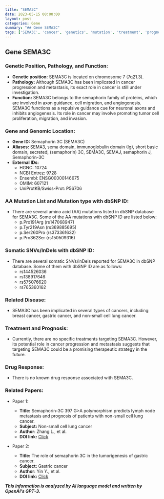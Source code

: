 ```yaml
---
title: "SEMA3C"
date: 2023-05-15 00:00:00
layout: post
categories: Gene
summary: "## Gene SEMA3C"
tags: ['SEMA3C', 'cancer', 'genetics', 'mutation', 'treatment', 'prognosis', 'drugresponse', 'research']
---
```


## Gene SEMA3C

### Genetic Position, Pathology, and Function:
- **Genetic position:** SEMA3C is located on chromosome 7 (7q21.3).
- **Pathology:** Although SEMA3C has been implicated in cancer progression and metastasis, its exact role in cancer is still under investigation.
- **Function:** SEMA3C belongs to the semaphorin family of proteins, which are involved in axon guidance, cell migration, and angiogenesis. SEMA3C functions as a repulsive guidance cue for neuronal axons and inhibits angiogenesis. Its role in cancer may involve promoting tumor cell proliferation, migration, and invasion.

### Gene and Genomic Location:
- **Gene ID:**  Semaphorin 3C (SEMA3C)
- **Aliases:** SEMA3, sema domain, immunoglobulin domain (Ig), short basic domain, secreted, (semaphorin) 3C, SEMA3C, SEMAJ, semaphorin J, Semaphorin-3C
- **External IDs:**
   - HGNC: 10724
   - NCBI Entrez: 9728
   - Ensembl: ENSG00000146675
   - OMIM: 607121
   - UniProtKB/Swiss-Prot: P56706
   
 ### AA Mutation List and Mutation type with dbSNP ID:
 - There are several amino acid (AA) mutations listed in dbSNP database for SEMA3C. Some of the AA mutations with dbSNP ID are listed below:
   - p.Pro191Arg (rs147068947)
   - p.Tyr219Asn (rs369885695)
   - p.Ser260Pro (rs373361632)
   - p.Pro362Ser (rs150509316)
   
 ### Somatic SNVs/InDels with dbSNP ID:
 - There are several somatic SNVs/InDels reported for SEMA3C in dbSNP database. Some of them with dbSNP ID are as follows:
   - rs144526036
   - rs138917646
   - rs575076620
   - rs765360162
   
 ### Related Disease:
 - SEMA3C has been implicated in several types of cancers, including breast cancer, gastric cancer, and non-small cell lung cancer.
 
 ### Treatment and Prognosis:
 - Currently, there are no specific treatments targeting SEMA3C. However, its potential role in cancer progression and metastasis suggests that targeting SEMA3C could be a promising therapeutic strategy in the future.
 
 ### Drug Response:
 - There is no known drug response associated with SEMA3C.
 
 ### Related Papers:
 - Paper 1: 
   - **Title:** Semaphorin-3C 397 G>A polymorphism predicts lymph node metastasis and prognosis of patients with non-small cell lung cancer.
   - **Subject:** Non-small cell lung cancer
   - **Author:** Zhang L., et al.
   - **DOI link:** [Click](https://doi.org/10.1007/s11033-014-3132-9)
 
 - Paper 2:
   - **Title:** The role of semaphorin 3C in the tumorigenesis of gastric cancer.
   - **Subject:** Gastric cancer
   - **Author:** Yin Y., et al.
   - **DOI link:** [Click](https://doi.org/10.1186/s13046-016-0362-2)

**_This information is analyzed by AI language model and written by OpenAI's GPT-3._**